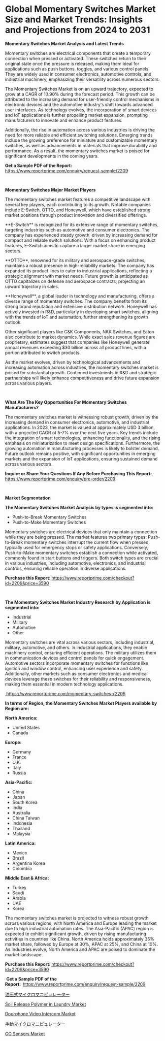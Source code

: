 <p><h1>Global Momentary Switches Market Size and Market Trends: Insights and Projections from 2024 to 2031</h1></p><p><strong>Momentary Switches Market Analysis and Latest Trends</strong></p>
<p><p>Momentary switches are electrical components that create a temporary connection when pressed or activated. These switches return to their original state once the pressure is released, making them ideal for applications such as push buttons, toggles, and various control panels. They are widely used in consumer electronics, automotive controls, and industrial machinery, emphasizing their versatility across numerous sectors.</p><p>The Momentary Switches Market is on an upward trajectory, expected to grow at a CAGR of 10.90% during the forecast period. This growth can be attributed to the increasing demand for user-friendly control mechanisms in electronic devices and the automotive industry's shift towards advanced user interfaces. As technology evolves, the incorporation of smart devices and IoT applications is further propelling market expansion, prompting manufacturers to innovate and enhance product features.</p><p>Additionally, the rise in automation across various industries is driving the need for more reliable and efficient switching solutions. Emerging trends include the growing preference for miniature and customizable momentary switches, as well as advancements in materials that improve durability and performance. As a result, the momentary switches market is poised for significant developments in the coming years.</p></p>
<p><strong>Get a Sample PDF of the Report:&nbsp;</strong> <a href="https://www.reportprime.com/enquiry/request-sample/2209">https://www.reportprime.com/enquiry/request-sample/2209</a></p>
<p>&nbsp;</p>
<p><strong>Momentary Switches Major Market Players</strong></p>
<p><p>The momentary switches market features a competitive landscape with several key players, each contributing to its growth. Notable companies include E-Switch, OTTO, and Honeywell, which have established strong market positions through product innovation and diversified offerings.</p><p>**E-Switch** is recognized for its extensive range of momentary switches, targeting industries such as automotive and consumer electronics. The company has experienced steady growth, driven by increasing demand for compact and reliable switch solutions. With a focus on enhancing product features, E-Switch aims to capture a larger market share in emerging sectors.</p><p>**OTTO**, renowned for its military and aerospace-grade switches, maintains a robust presence in high-reliability markets. The company has expanded its product lines to cater to industrial applications, reflecting a strategic alignment with market needs. Future growth is anticipated as OTTO capitalizes on defense and aerospace contracts, projecting an upward trajectory in sales.</p><p>**Honeywell**, a global leader in technology and manufacturing, offers a diverse range of momentary switches. The company benefits from its strong brand reputation and extensive distribution network. Honeywell has actively invested in R&D, particularly in developing smart switches, aligning with the trends of IoT and automation, further strengthening its growth outlook.</p><p>Other significant players like C&K Components, NKK Switches, and Eaton also contribute to market dynamics. While exact sales revenue figures are proprietary, estimates suggest that companies like Honeywell generate annual revenues exceeding $30 billion across all product lines, with a portion attributed to switch products.</p><p>As the market evolves, driven by technological advancements and increasing automation across industries, the momentary switches market is poised for substantial growth. Continued investments in R&D and strategic partnerships will likely enhance competitiveness and drive future expansion across various players.</p></p>
<p>&nbsp;</p>
<p><strong>What Are The Key Opportunities For Momentary Switches Manufacturers?</strong></p>
<p><p>The momentary switches market is witnessing robust growth, driven by the increasing demand in consumer electronics, automotive, and industrial applications. In 2023, the market is valued at approximately USD 3 billion, with a projected CAGR of 5-7% over the next five years. Key trends include the integration of smart technologies, enhancing functionality, and the rising emphasis on miniaturization to meet design specifications. Furthermore, the growing automation in manufacturing processes is likely to bolster demand. Future outlook remains positive, with significant opportunities in emerging markets and the expansion of IoT applications, ensuring sustained demand across various sectors.</p></p>
<p><strong>Inquire or Share Your Questions If Any Before Purchasing This Report:</strong> <a href="https://www.reportprime.com/enquiry/pre-order/2209">https://www.reportprime.com/enquiry/pre-order/2209</a></p>
<p>&nbsp;</p>
<p><strong>Market Segmentation</strong></p>
<p><strong>The Momentary Switches Market Analysis by types is segmented into:</strong></p>
<p><ul><li>Push-to-Break Momentary Switches</li><li>Push-to-Make Momentary Switches</li></ul></p>
<p><p>Momentary switches are electrical devices that only maintain a connection while they are being pressed. The market features two primary types: Push-to-Break momentary switches interrupt the current flow when pressed, typically used for emergency stops or safety applications. Conversely, Push-to-Make momentary switches establish a connection while activated, commonly found in start buttons and triggers. Both switch types are crucial in various industries, including automotive, electronics, and industrial controls, ensuring reliable operation in diverse applications.</p></p>
<p><strong>Purchase this Report:&nbsp;</strong><a href="https://www.reportprime.com/checkout?id=2209&price=3590">https://www.reportprime.com/checkout?id=2209&price=3590</a></p>
<p>&nbsp;</p>
<p><strong>The Momentary Switches Market Industry Research by Application is segmented into:</strong></p>
<p><ul><li>Industrial</li><li>Military</li><li>Automotive</li><li>Other</li></ul></p>
<p><p>Momentary switches are vital across various sectors, including industrial, military, automotive, and others. In industrial applications, they enable machinery control, ensuring efficient operations. The military utilizes them in communication devices and control panels for quick engagement. Automotive sectors incorporate momentary switches for functions like ignition and window control, enhancing user experience and safety. Additionally, other markets such as consumer electronics and medical devices leverage these switches for their reliability and responsiveness, making them essential in modern technology applications.</p></p>
<p><a href="https://www.reportprime.com/momentary-switches-r2209">&nbsp;https://www.reportprime.com/momentary-switches-r2209</a></p>
<p><strong>In terms of Region, the Momentary Switches Market Players available by Region are:</strong></p>
<p>
    <p> <strong> North America: </strong>
        <ul>
            <li>United States</li>
            <li>Canada</li>
        </ul>
        </p> 
    <p> <strong> Europe: </strong>
        <ul>
            <li>Germany</li>
            <li>France</li>
            <li>U.K.</li>
            <li>Italy</li>
            <li>Russia</li>
        </ul>
        </p> 
    <p> <strong> Asia-Pacific: </strong>
        <ul>
            <li>China</li>
            <li>Japan</li>
            <li>South Korea</li>
            <li>India</li>
            <li>Australia</li>
            <li>China Taiwan</li>
            <li>Indonesia</li>
            <li>Thailand</li>
            <li>Malaysia</li>
        </ul>
        </p> 
    <p> <strong> Latin America: </strong>
        <ul>
            <li>Mexico</li>
            <li>Brazil</li>
            <li>Argentina Korea</li>
            <li>Colombia</li>
        </ul>
        </p> 
    <p> <strong> Middle East & Africa: </strong>
        <ul>
            <li>Turkey</li>
            <li>Saudi</li>
            <li>Arabia</li>
            <li>UAE</li>
            <li>Korea</li>
        </ul>
    </p>
    </p>
<p><p>The momentary switches market is projected to witness robust growth across various regions, with North America and Europe leading the market due to high industrial automation rates. The Asia-Pacific (APAC) region is expected to exhibit significant growth, driven by rising manufacturing activities in countries like China. North America holds approximately 35% market share, followed by Europe at 30%, APAC at 25%, and China at 10%. As industries evolve, North America and APAC are poised to dominate the market landscape.</p></p>
<p><strong>Purchase this Report: </strong><a href="https://www.reportprime.com/checkout?id=2209&price=3590">https://www.reportprime.com/checkout?id=2209&price=3590</a></p>
<p>&nbsp;<strong>Get a Sample PDF of the Report:&nbsp;&nbsp;</strong><a href="https://www.reportprime.com/enquiry/request-sample/2209">https://www.reportprime.com/enquiry/request-sample/2209</a></p>
<p><strong></strong></p>
<p><p><a href="https://medium.com/@skylarreilly36/%E6%AC%A1%E3%81%AE%E6%96%87%E3%82%92%E6%97%A5%E6%9C%AC%E8%AA%9E%E3%81%AB%E7%BF%BB%E8%A8%B3%E3%81%97%E3%81%A6%E3%81%8F%E3%81%A0%E3%81%95%E3%81%84-%E6%B0%B4%E5%9C%A7%E3%83%9E%E3%82%A4%E3%82%AF%E3%83%AD%E3%83%9E%E3%83%8B%E3%83%94%E3%83%A5%E3%83%AC%E3%83%BC%E3%82%BF%E5%B8%82%E5%A0%B4%E3%81%AE%E3%83%80%E3%82%A4%E3%83%8A%E3%83%9F%E3%82%AF%E3%82%B9%E3%82%92%E6%8E%A2%E3%82%8B-%E3%82%B0%E3%83%AD%E3%83%BC%E3%83%90%E3%83%AB%E3%83%88%E3%83%AC%E3%83%B3%E3%83%89%E3%81%A8%E5%B0%86%E6%9D%A5%E3%81%AE%E6%88%90%E9%95%B7%E8%A6%8B%E9%80%9A%E3%81%97-2024%E5%B9%B4-2031%E5%B9%B4-%E3%81%AF-114%E3%83%9A%E3%83%BC%E3%82%B8%E3%81%A7%E3%82%AB%E3%83%90%E3%83%BC%E3%81%95%E3%82%8C%E3%81%A6%E3%81%84%E3%81%BE%E3%81%99-1657c92c5490">油圧式マイクロマニピュレーター</a></p><p><a href="https://medium.com/@soloncarter54/an-in-depth-analysis-of-the-global-soil-release-polymer-in-laundry-market-scope-and-its-rapid-5382ad257413">Soil Release Polymer in Laundry Market</a></p><p><a href="https://www.linkedin.com/pulse/doorphone-video-intercom-market-research-report-exploring-size-kb9zf?trackingId=829c%2Bm8xS8GNciscSDWT%2BA%3D%3D">Doorphone Video Intercom Market</a></p><p><a href="https://medium.com/@skylarreilly36/%E6%89%8B%E5%8B%95%E3%83%9E%E3%82%A4%E3%82%AF%E3%83%AD%E3%83%9E%E3%83%8B%E3%83%94%E3%83%A5%E3%83%AC%E3%83%BC%E3%82%BF%E3%83%BC%E5%B8%82%E5%A0%B4%E3%81%AB%E3%81%8A%E3%81%91%E3%82%8B%E5%B8%82%E5%A0%B4%E3%81%AE%E5%8B%95%E5%8A%9B-%E5%B8%82%E5%A0%B4%E5%8B%95%E5%90%91%E3%81%A82031%E5%B9%B4%E3%81%BE%E3%81%A7%E3%81%AE%E5%B0%86%E6%9D%A5%E4%BA%88%E6%B8%AC-a28b7afc22ad">手動マイクロマニピュレーター</a></p><p><a href="https://github.com/lanellmagettlz8m/Market-Research-Report-List-1/blob/main/co-sensors-market.md">CO Sensors Market</a></p></p>